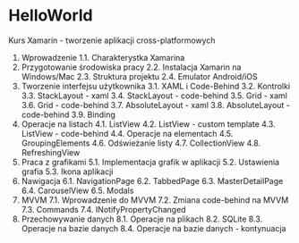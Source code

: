 # HelloWorld
Kurs Xamarin - tworzenie aplikacji cross-platformowych
1. Wprowadzenie
  1.1. Charakterystka Xamarina
2. Przygotowanie środowiska pracy
  2.2. Instalacja Xamarin na Windows/Mac
  2.3. Struktura projektu
  2.4. Emulator Android/iOS
3. Tworzenie interfejsu użytkownika
  3.1. XAML i Code-Behind
  3.2. Kontrolki
  3.3. StackLayout - xaml
  3.4. StackLayout - code-behind
  3.5. Grid - xaml
  3.6. Grid - code-behind
  3.7. AbsoluteLayout - xaml
  3.8. AbsoluteLayout - code-behind
  3.9. Binding
4. Operacje na listach
  4.1. ListView
  4.2. ListView - custom template
  4.3. ListView - code-behind
  4.4. Operacje na elementach
  4.5. GroupingElements
  4.6. Odświeżanie listy
  4.7. CollectionView
  4.8. RefreshingView
5. Praca z grafikami
  5.1. Implementacja grafik w aplikacji
  5.2. Ustawienia grafia
  5.3. Ikona aplikacji
6. Nawigacja
  6.1. NavigationPage
  6.2. TabbedPage
  6.3. MasterDetailPage
  6.4. CarouselView
  6.5. Modals
7. MVVM
  7.1. Wprowadzenie do MVVM
  7.2. Zmiana code-behind na MVVM
  7.3. Commands
  7.4. INotifyPropertyChanged
8. Przechowywanie danych
  8.1. Operacje na plikach
  8.2. SQLite
  8.3. Operacje na bazie danych
  8.4. Operacje na bazie danych - kontynuacja
